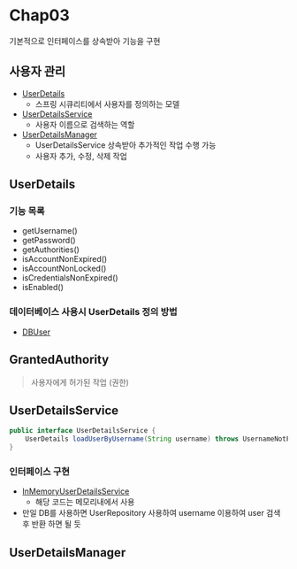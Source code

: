 # Chap03

기본적으로 인터페이스를 상속받아 기능을 구현

## 사용자 관리
- [UserDetails](#UserDetails)
  - 스프링 시큐리티에서 사용자를 정의하는 모델 
- [UserDetailsService](#UserDetailsService)
  - 사용자 이름으로 검색하는 역할
- [UserDetailsManager](#UserDetailsManager)
  - UserDetailsService 상속받아 추가적인 작업 수행 가능 
  - 사용자 추가, 수정, 삭제 작업

## UserDetails
### 기능 목록  
- getUsername()
- getPassword()
- getAuthorities()
- isAccountNonExpired()
- isAccountNonLocked()
- isCredentialsNonExpired()
- isEnabled()

### 데이터베이스 사용시 UserDetails 정의 방법
- [DBUser](../src/main/java/com/jhs/springsecuritybasic/chap03/user/DbUser.java)

## GrantedAuthority
> 사용자에게 허가된 작업 (권한)

## UserDetailsService
```java
public interface UserDetailsService {
    UserDetails loadUserByUsername(String username) throws UsernameNotFoundException;
}
```

### 인터페이스 구현
- [InMemoryUserDetailsService](../src/main/java/com/jhs/springsecuritybasic/chap03/InMemoryUserDetailsService.java)
  - 해당 코드는 메모리내에서 사용
- 만일 DB를 사용하면 UserRepository 사용하여 username 이용하여 user 검색 후 반환 하면 될 듯

## UserDetailsManager
